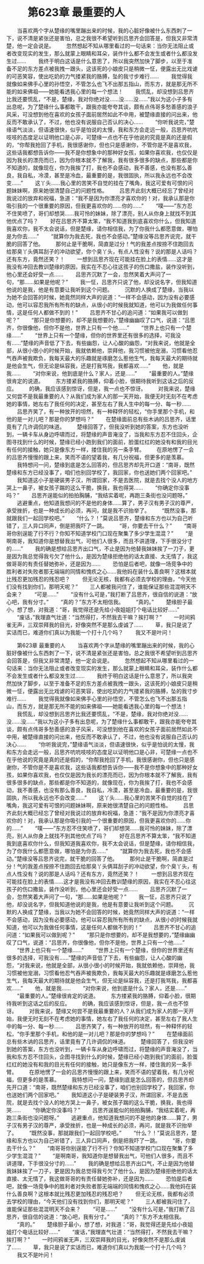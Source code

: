 # 　　第623章 最重要的人
　　当喜欢两个字从楚缘的嘴里蹦出来的时候，我的心脏好像被什么东西刺了一下，说不清是紧张还是害怕，总之我很不希望听到吕思齐会回答是，但我又非常清楚，他一定会说是。
　　忽然想起不知从哪里看过的一句话来：当你无法阻止或者改变现实的发生，那么就蒙上眼睛和耳朵，装作什么都不会发生或者什么都没发生过……
　　我终于明白这话是什么意思了，所以我突然加快了脚步，以至于准备不足的东方差点被我拽一跟头，这该死的小娘皮只是稍微一怔，便露出无比戏谑的可恶笑容，使出吃奶的力气搂紧我的胳膊，坠的我寸步难行……
　　我觉得我就像如来佛手心里的孙悟空，不管怎么也飞不出那五指山，而东方，就是那无所不能的如来佛祖——她能看透我心里的每一个想法！
　　我慌乱，却没想到吕思齐比我还要慌乱，“不是，楚缘，我对你绝对没……没……没……”我以为这小子多有出息呢，为了楚缘什么事都敢干，跟我亦能夸夸其谈，颇有点伟哥多愁善感的浪子风采，可没想到他在喜欢的女孩子面前居然如此不中用，被楚缘直接的问出来，他反而不敢承认了，不过，他也没有说服自己否认的决心……
　　“你听我说完，”楚缘语气淡淡，但语速很快，似乎是怕说的太慢，我和东方会走远一般，吕思齐吭吭吱吱的态度足以证明他口是心非，可楚缘一点也不在乎他说的究竟是真的还是假的，“你帮我抢回了手机，我很感谢你，但也只是感谢你，不管你是不是喜欢我，这些话我都想告诉你——我不是你想象中的那种好女孩，如果你喜欢我，也仅仅是因为我长的漂亮而已，因为你根本就不了解我，我有很多很多的缺点，那些都是你不知道的，就像现在，你为我挨了打，我也不会感动，我不善感，也没有那么善良，我自私，冷漠，甚至是冷血，最重要的是，我很固执，所以我永远也不会改变……”
　　这丫头……我心里的苦笑不自觉的挂在了嘴角，我这可爱有可恨的问题妹妹啊，原来她很清楚自己的问题性格。
　　吕思齐此刻大概已经忘了曾经对我说过的放弃和祝福，急道：“我不是因为你漂亮才喜欢你的！对，我承认那是你吸引我的一个很重要的原因，但我更喜欢你的……你的……”
　　“噗——”东方忍不住笑喷了，哥们却想哭……我可怜的妹妹，除了漂亮，别人从你身上就找不到其他优点了吗？
　　好在吕思齐不算太笨，“我不知道我到底喜欢你什么，但我知道我喜欢你，我不太会说话，但是楚缘，请你相信我，为了你我什么都愿意做，哪怕是为你去……”
　　“就算你为我去死，我也不会感动。”楚缘没等吕思齐说完，就干脆的回答了他。
　　那何止是干脆啊，简直是过分！气的我差点按捺不住跑回去给那臭丫头俩耳刮子的冲动欲望，你个臭丫头，有点人性没有？说的那是人话吗？还有东方，竟然还笑？！
　　一想到吕思齐现在可能挂在脸上的表情……这才是我没有冲回去教训楚缘的原因，我实在不忍心往这孩子的伤口撒盐，装作没听到，他心里还会好受一点……
　　吕思齐沉默了一会，忽然笑着大声问了一句，“那……如果是他呢？”
　　我一怔，吕思齐只说了他，却没说名字，但我知道他说的是我，他是有意要让我听到这个问题。
　　沉默的人换成了楚缘，当我以为她不会回答的时候，她竟然同样大声的说道：“一样不会感动，因为没有必要感动，他可以容忍我所有所有的缺点，从很小的时候我就知道，他可以为我做任何事情，这是任何人都做不到的！”
　　吕思齐不甘心的追问道：“如果我可以做到呢？”
　　“那只是你想要的，却不是我想要的，”楚缘幽幽叹了口气，说道：“吕思齐，你很像他，但你不是他，世界上只有一个他……”
　　“世界上也只有一个楚缘……”
　　“世界上只有一个楚缘，但你的世界里还有很多的选择，可我没有……”楚缘的声音低了下去，有些幽怨，让人心酸的幽怨，“对我来说，他就是全部，从很小很小的时候开始，我就依赖他，崇拜他，我习惯被他宠溺，习惯看他忍气吞声被我欺负，我每天最大的乐趣就是琢磨怎么惹他生气，我每天最大的期待就是他会生气，但无论是纵容我，还是打我骂我，我都喜欢……”
　　他，就是我……
　　“对你来说，他到底是什么？家人，还是……”
　　“最重要的人。”楚缘很肯定的说道。
　　东方搂紧我的胳膊，仰着小脸，很期待我听到这话之后的反应。
　　的确，我应该感到惊讶，但是，我一点也不惊讶。
　　对我来说，楚缘又何尝不是我最重要的人？从我们成为家人的那一天开始，我便无时无刻不在考虑她的事情，她左右了我任何的决定，甚至左右了我人生中的每一分、每一秒……
　　吕思齐笑了，有一种放开的坦然，有一种释怀的轻松，“你手里那个手机，和他的是一对儿吧？那是你的梦想吗？”
　　在楚缘面前总有些木讷的吕思齐，话里竟有了几许调侃的味道。
　　楚缘回答了，但我没听到她的答案，东方也没听到，一辆卡车从身边呼啸而过，将楚缘的声音淹没了，当我和东方忍不住回头，企图寻找到什么的时候，楚缘已经小跑到我们的面前，脸蛋红红的她没有和我的目光有任何的接触，她只是像东方一样，搂住我的另一条手臂。
　　在原地愣了一会的吕思齐慢慢的跟上来，笑而不语的望着我，有几分祝福，但更多的是羡慕。
　　我特想问一问，楚缘到底是怎么回答的，但吕思齐却先开口道：“南哥，既然楚缘和东方已经没事了，咱们也别回学校了，我回家，你也送她们两个回家吧。”
　　我知道这小子是硬装男子汉，所谓回家，不是去医院，就是去找个没人的地方哭上一鼻子，被女孩子踹的这么干脆，换我，我也得哭……
　　“你确定你没事吗？”
　　吕思齐逞能似的拍拍胸脯，“我结实着呢，再跑三条街也没问题呀。”
　　逃避重点，他知道我想问的不是他的身体……算了，男子汉有男子汉的尊严，承受挫折，也是一种成长的必须，再问，就是我不识抬举了。
　　“既然没事，那就跟我们一起回学校吧。”
　　“什么？！”莫说吕思齐，楚缘和东方也以为自己听错了，三人异口同声，倒是把我吓了一跳。
　　“哥，你要去干什么？”
　　“南哥哥你别逞能了行不行？你知不知道学校门口现在聚集了多少学生混混？”
　　“是啊南哥，我知道你是想替我出气，可他们人很多，而且不讲道理，下手很没分寸的……”
　　我的确是想给吕思齐出口气，不止是因为他替我妹妹挨了一刀子，更是因为我总觉得我亏欠了他什么，是因为楚缘拒绝他的话太直接、太无情了，我这做哥哥的有责任替她弥补，还是因为……
　　恐怕是后者吧，就像一场竞争中的胜利者对失败者那无端端的同情和愧疚之心……我他妈在装什么善良啊？这根本就比残忍更加残忍的残忍吧？
　　但无论无核，我都有必须去学校的理由，“今天他们没有找到你们，那明天呢？”
　　三人都被我问住了，谁能保证那些混混明天不会来？
　　“可是……”
　　“没有什么可是，”我打断了吕思齐，很自信的说道：“放心吧，我有分寸。”
　　“真的？”东方不太相信我。
　　“真的。”
　　楚缘胆子最小，想了想，对我道：“哥，我觉得还是先给小夜姐姐打个电话比较好……”
　　“废话，”我理直气壮道：“当然得打，不然我去干嘛？挨打啊？”
　　一时间鸦雀无声，三双崇拜我的目光，好像突然不是那么虔诚了……
　　草，我只是说了实话而已，难道你们真以为我能一个打十几个吗？
　　我又不是叶问！

　　第623章 最重要的人
　　当喜欢两个字从楚缘的嘴里蹦出来的时候，我的心脏好像被什么东西刺了一下，说不清是紧张还是害怕，总之我很不希望听到吕思齐会回答是，但我又非常清楚，他一定会说是。
　　忽然想起不知从哪里看过的一句话来：当你无法阻止或者改变现实的发生，那么就蒙上眼睛和耳朵，装作什么都不会发生或者什么都没发生过……
　　我终于明白这话是什么意思了，所以我突然加快了脚步，以至于准备不足的东方差点被我拽一跟头，这该死的小娘皮只是稍微一怔，便露出无比戏谑的可恶笑容，使出吃奶的力气搂紧我的胳膊，坠的我寸步难行……
　　我觉得我就像如来佛手心里的孙悟空，不管怎么也飞不出那五指山，而东方，就是那无所不能的如来佛祖——她能看透我心里的每一个想法！
　　我慌乱，却没想到吕思齐比我还要慌乱，“不是，楚缘，我对你绝对没……没……没……”我以为这小子多有出息呢，为了楚缘什么事都敢干，跟我亦能夸夸其谈，颇有点伟哥多愁善感的浪子风采，可没想到他在喜欢的女孩子面前居然如此不中用，被楚缘直接的问出来，他反而不敢承认了，不过，他也没有说服自己否认的决心……
　　“你听我说完，”楚缘语气淡淡，但语速很快，似乎是怕说的太慢，我和东方会走远一般，吕思齐吭吭吱吱的态度足以证明他口是心非，可楚缘一点也不在乎他说的究竟是真的还是假的，“你帮我抢回了手机，我很感谢你，但也只是感谢你，不管你是不是喜欢我，这些话我都想告诉你——我不是你想象中的那种好女孩，如果你喜欢我，也仅仅是因为我长的漂亮而已，因为你根本就不了解我，我有很多很多的缺点，那些都是你不知道的，就像现在，你为我挨了打，我也不会感动，我不善感，也没有那么善良，我自私，冷漠，甚至是冷血，最重要的是，我很固执，所以我永远也不会改变……”
　　这丫头……我心里的苦笑不自觉的挂在了嘴角，我这可爱有可恨的问题妹妹啊，原来她很清楚自己的问题性格。
　　吕思齐此刻大概已经忘了曾经对我说过的放弃和祝福，急道：“我不是因为你漂亮才喜欢你的！对，我承认那是你吸引我的一个很重要的原因，但我更喜欢你的……你的……”
　　“噗——”东方忍不住笑喷了，哥们却想哭……我可怜的妹妹，除了漂亮，别人从你身上就找不到其他优点了吗？
　　好在吕思齐不算太笨，“我不知道我到底喜欢你什么，但我知道我喜欢你，我不太会说话，但是楚缘，请你相信我，为了你我什么都愿意做，哪怕是为你去……”
　　“就算你为我去死，我也不会感动。”楚缘没等吕思齐说完，就干脆的回答了他。
　　那何止是干脆啊，简直是过分！气的我差点按捺不住跑回去给那臭丫头俩耳刮子的冲动欲望，你个臭丫头，有点人性没有？说的那是人话吗？还有东方，竟然还笑？！
　　一想到吕思齐现在可能挂在脸上的表情……这才是我没有冲回去教训楚缘的原因，我实在不忍心往这孩子的伤口撒盐，装作没听到，他心里还会好受一点……
　　吕思齐沉默了一会，忽然笑着大声问了一句，“那……如果是他呢？”
　　我一怔，吕思齐只说了他，却没说名字，但我知道他说的是我，他是有意要让我听到这个问题。
　　沉默的人换成了楚缘，当我以为她不会回答的时候，她竟然同样大声的说道：“一样不会感动，因为没有必要感动，他可以容忍我所有所有的缺点，从很小的时候我就知道，他可以为我做任何事情，这是任何人都做不到的！”
　　吕思齐不甘心的追问道：“如果我可以做到呢？”
　　“那只是你想要的，却不是我想要的，”楚缘幽幽叹了口气，说道：“吕思齐，你很像他，但你不是他，世界上只有一个他……”
　　“世界上也只有一个楚缘……”
　　“世界上只有一个楚缘，但你的世界里还有很多的选择，可我没有……”楚缘的声音低了下去，有些幽怨，让人心酸的幽怨，“对我来说，他就是全部，从很小很小的时候开始，我就依赖他，崇拜他，我习惯被他宠溺，习惯看他忍气吞声被我欺负，我每天最大的乐趣就是琢磨怎么惹他生气，我每天最大的期待就是他会生气，但无论是纵容我，还是打我骂我，我都喜欢……”
　　他，就是我……
　　“对你来说，他到底是什么？家人，还是……”
　　“最重要的人。”楚缘很肯定的说道。
　　东方搂紧我的胳膊，仰着小脸，很期待我听到这话之后的反应。
　　的确，我应该感到惊讶，但是，我一点也不惊讶。
　　对我来说，楚缘又何尝不是我最重要的人？从我们成为家人的那一天开始，我便无时无刻不在考虑她的事情，她左右了我任何的决定，甚至左右了我人生中的每一分、每一秒……
　　吕思齐笑了，有一种放开的坦然，有一种释怀的轻松，“你手里那个手机，和他的是一对儿吧？那是你的梦想吗？”
　　在楚缘面前总有些木讷的吕思齐，话里竟有了几许调侃的味道。
　　楚缘回答了，但我没听到她的答案，东方也没听到，一辆卡车从身边呼啸而过，将楚缘的声音淹没了，当我和东方忍不住回头，企图寻找到什么的时候，楚缘已经小跑到我们的面前，脸蛋红红的她没有和我的目光有任何的接触，她只是像东方一样，搂住我的另一条手臂。
　　在原地愣了一会的吕思齐慢慢的跟上来，笑而不语的望着我，有几分祝福，但更多的是羡慕。
　　我特想问一问，楚缘到底是怎么回答的，但吕思齐却先开口道：“南哥，既然楚缘和东方已经没事了，咱们也别回学校了，我回家，你也送她们两个回家吧。”
　　我知道这小子是硬装男子汉，所谓回家，不是去医院，就是去找个没人的地方哭上一鼻子，被女孩子踹的这么干脆，换我，我也得哭……
　　“你确定你没事吗？”
　　吕思齐逞能似的拍拍胸脯，“我结实着呢，再跑三条街也没问题呀。”
　　逃避重点，他知道我想问的不是他的身体……算了，男子汉有男子汉的尊严，承受挫折，也是一种成长的必须，再问，就是我不识抬举了。
　　“既然没事，那就跟我们一起回学校吧。”
　　“什么？！”莫说吕思齐，楚缘和东方也以为自己听错了，三人异口同声，倒是把我吓了一跳。
　　“哥，你要去干什么？”
　　“南哥哥你别逞能了行不行？你知不知道学校门口现在聚集了多少学生混混？”
　　“是啊南哥，我知道你是想替我出气，可他们人很多，而且不讲道理，下手很没分寸的……”
　　我的确是想给吕思齐出口气，不止是因为他替我妹妹挨了一刀子，更是因为我总觉得我亏欠了他什么，是因为楚缘拒绝他的话太直接、太无情了，我这做哥哥的有责任替她弥补，还是因为……
　　恐怕是后者吧，就像一场竞争中的胜利者对失败者那无端端的同情和愧疚之心……我他妈在装什么善良啊？这根本就比残忍更加残忍的残忍吧？
　　但无论无核，我都有必须去学校的理由，“今天他们没有找到你们，那明天呢？”
　　三人都被我问住了，谁能保证那些混混明天不会来？
　　“可是……”
　　“没有什么可是，”我打断了吕思齐，很自信的说道：“放心吧，我有分寸。”
　　“真的？”东方不太相信我。
　　“真的。”
　　楚缘胆子最小，想了想，对我道：“哥，我觉得还是先给小夜姐姐打个电话比较好……”
　　“废话，”我理直气壮道：“当然得打，不然我去干嘛？挨打啊？”
　　一时间鸦雀无声，三双崇拜我的目光，好像突然不是那么虔诚了……
　　草，我只是说了实话而已，难道你们真以为我能一个打十几个吗？
　　我又不是叶问！
